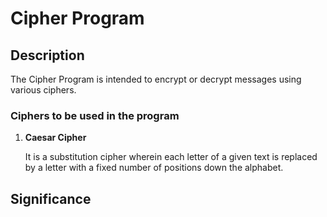 # Cipher Program

## Description
The Cipher Program is intended to encrypt or decrypt messages using various ciphers. 

### Ciphers to be used in the program
1. **Caesar Cipher**
   
     It is a substitution cipher wherein each letter of a given text is replaced by a letter with a fixed number of positions down the alphabet.

## Significance

